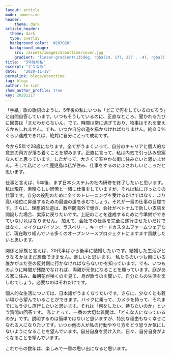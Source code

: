 ```yaml
---
layout: article
mode: immersive
header: 
    theme: dark
article_header:
  theme: dark
  type: overlay
  background_color: '#203028'
  background_image:
    src: /assets/images/abouttime/cover.jpg
    gradient: 'linear-gradient(135deg, rgba(24, 177, 237 , .4), rgba(5,20,20,.2))'
title:  "5年後の私"
excerpt: "どうなる"
date:   "2020-11-18"
permalink: blogs/abouttime
tag: blogs
author: le sinh
show_author_profile: true
key: 20201117
---
```


<p style='text-align: justify;'>
「手紙」歌の歌詞のように、5年後の私にいつも「どこで何をしているのだろう」と自問自答しています。いつもそうしているのに、正直なところ、聞かれるたびに回答は「まだわからないん」です。時間は常に過ぎており、物事はそれを変えるかもしれません。でも、いつか自分の道を描かなければなりません。約８０％ぐらい達成できれば、絶対に自分にとって成功です。
</p>

<p style='text-align: justify;'>
今から5年で28歳になります。全てがうまくいって、自分のキャリアと個人的な意志の両方が落ち着くことを望みます。正直に言って、私は内気で引っ込み思案な人だと思っています。したがって、大きくて賑やかな街に住みたいと思いません。そして私にとって鹿児島は私が住み、仕事をするのにふさわしいところだと思います。
</p>

<p style='text-align: justify;'>
仕事と言えば、5年後、まず日本システムの社内研修を終了したいと思います。私は現在、素晴らしい同僚と一緒に仕事をしていますが、それは私にぴったりの仕事です。自分の役割のために全てのトレーニングを受けるだけではなく、より高い地位に昇進するための最速の道を歩むでしょう。それが一番の仕事の目標です。さらに、理想的な道は、数年間海外で働き、会社がベトナムで新しい支店を開設した場合、実家に戻りたいです。上記のことを達成するために今準備ができていなければなりません。
加えて、会社での仕事を完全に遂行させたいだけではなく、マイクロパイソン、ラスベリー、キーボードカスタムファームウェアなど、現在取り組んでいる多くのオープンソースプロジェクトにますます貢献したいと思います。
</p>

<p style='text-align: justify;'>
関係と家族と言えば、20代半ばから後半に結婚したいです。結婚した生活がどうなるかはまだ想像できません。楽しいと思います。
私たちのいつも側にいる誰かがまだ空の反対側に行かなければならないかを知っています。でも、いつものように時間が残酷でなければ、両親が元気になることを願っています。庭がある家に住み、毎朝花が咲くのを見て、鳥が歌うのを聞いて、自分たちの生活を楽しむでしょう。必要なのはそれだけです。
</p>

<p style='text-align: justify;'>
個人的な生活については、日本語がうまくなりたいです。さらに、少なくとも若い頃から望んでいることができます。バイクに乗って、カメラを持って、それまでにもう少し旅行したいと思います。それは「何をしたい、持ちたいのか」という質問の回答です。
私にとって、一番の大切な質問は、「どんな人になっているのか」です。説明するのは簡単ではないと思いますが、特別な理由もなく幸せになれる人になりたいです。いつか他の人が私の行動ややり方をどう思うか気にしないようになることを望んでいます。自分自身を受け入れ、日々、自分自身がよくなることを望んでいます。
</p>

これからの数年は、楽しみで一番の思い出になると思います。
